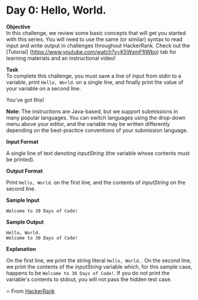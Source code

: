 # Day 0: Hello, World.

**Objective**<br>
In this challenge, we review some basic concepts that will get you started with this series. You will need to use the same (or similar) syntax to read input and write output in challenges throughout HackerRank. Check out the [Tutorial] (https://www.youtube.com/watch?v=K5WxmFfIWbo) tab for learning materials and an instructional video!

**Task**<br>
To complete this challenge, you must save a line of input from stdin to a variable, print `Hello, World`. on a single line, and finally print the value of your variable on a second line.

You've got this!

**Note:** The instructions are Java-based, but we support submissions in many popular languages. You can switch languages using the drop-down menu above your editor, and the  variable may be written differently depending on the best-practice conventions of your submission language.

**Input Format**

A single line of text denoting *inputString* (the variable whose contents must be printed).

**Output Format**

Print `Hello, World`. on the first line, and the contents of *inputString* on the second line.

**Sample Input**

```
Welcome to 30 Days of Code!
```

**Sample Output**

```
Hello, World. 
Welcome to 30 Days of Code!
```

**Explanation**

On the first line, we print the string literal `Hello, World.`. On the second line, we print the contents of the *inputString*  variable which, for this sample case, happens to be `Welcome to 30 Days of Code!`. If you do not print the variable's contents to stdout, you will not pass the hidden test case.


⭐️ From [HackerRank](https://www.hackerrank.com/dashboard)